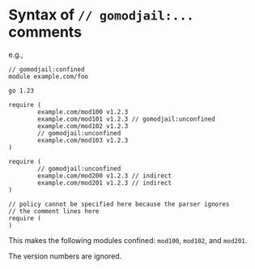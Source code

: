 # Syntax of `// gomodjail:...` comments

e.g.,
```go-module
// gomodjail:confined
module example.com/foo

go 1.23

require (
        example.com/mod100 v1.2.3
        example.com/mod101 v1.2.3 // gomodjail:unconfined
        example.com/mod102 v1.2.3
        // gomodjail:unconfined
        example.com/mod103 v1.2.3
)

require (
        // gomodjail:unconfined
        example.com/mod200 v1.2.3 // indirect
        example.com/mod201 v1.2.3 // indirect
)

// policy cannot be specified here because the parser ignores
// the comment lines here
require (
)
```

This makes the following modules confined: `mod100`, `mod102`, and `mod201`.

The version numbers are ignored.
